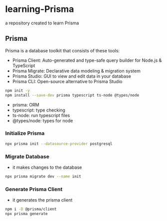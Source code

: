 # learning-Prisma
a repository created to learn Prisma

## Prisma
Prisma is a database toolkit that consists of these tools:
- Prisma Client: Auto-generated and type-safe query builder for Node.js & TypeScript
- Prisma Migrate: Declarative data modeling & migration system
- Prisma Studio: GUI to view and edit data in your database
- Prisma CLI: Open-source alternative to Prisma Studio

```bash
npm init -y
npm install --save-dev prisma typescript ts-node @types/node
```
- prisma: ORM
- typescript: type checking
- ts-node: run typescript files
- @types/node: types for node

### Initialize Prisma
```bash
npx prisma init --datasource-provider postgresql
```
### Migrate Database
- it makes changes to the database
```bash
npx prisma migrate dev --name init
```

### Generate Prisma Client
- it generates the prisma client
```bash
npm i -D @prisma/client
npx prisma generate
```


